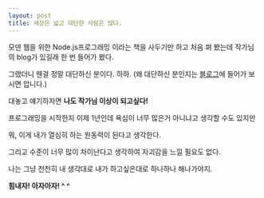 ```yaml
---
layout: post
title: 세상은 넓고 대단한 사람은 많다.
---
```


모덴 웹을 위한 Node.js프로그래밍 이라는 책을 사두기만 하고 처음 펴 봤는데 작가님의 blog가 있길래 한 번 들어가 봤다.

그랬더니 웬걸 정말 대단하신 분이다. 하하. (왜 대단하신 분인지는 [블로그](http://rintiantta.blog.me/)에 들어가 보시면 압니다.)

대놓고 얘기하자면 **나도 작가님 이상이 되고싶다!**

프로그래밍을 시작한지 이제 1년인데 욕심이 너무 많은거 아니냐고 생각할 수도 있지만

뭐, 이게 내가 열심히 하는 원동력이 된다고 생각한다.

그리고 수준이 너무 많이 차이난다고 생각하여 자괴감을 느낄 필요도 없다.

나는 그냥 천천히 내 생각대로 내가 하고싶은대로 하나하나 해나가야지.

**힘내자! 아자아자! ^ ^**
